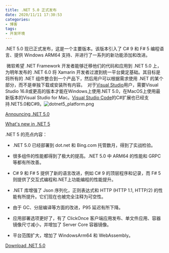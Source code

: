 ```yaml
---
title: .NET 5.0 正式发布
date: 2020/11/11 17:30:53
categories: 
- 博客
tags: 
- 开发环境
---
```

.NET 5.0 现已正式发布，这是一个主要版本。该版本引入了 C# 9 和 F# 5 编程语言、提供 Windows ARM64 支持、并进行了一系列的新功能添加和改进。

​       微软希望 .NET Framework 开发者能够迁移他们的代码和应用到 .NET 5.0 上，为明年发布的 .NET 6.0 将 Xamarin 开发者过渡到统一平台奠定基础。其目标是将所有的 .NET 组件整合到一个产品下，然后用户可以根据需求使用 .NET 的某个部分，而不是单独下载或安装所有内容。
​       对于[Visual Studio](https://visualstudio.microsoft.com/zh-hans/)用户，需要Visual Studio 16.8或更高的版本才能在Windows上使用.NET 5.0，在MacOS上使用最新版本的Visual Studio for Mac。[Visual Studio Code](https://code.visualstudio.com/)的C#扩展也已经支持.NET5.0和C#9。![dotnet5_platform.png](https://i.loli.net/2020/11/13/tz1Pclh9TB2no8g.png)

[Announcing .NET 5.0](https://devblogs.microsoft.com/dotnet/announcing-net-5-0/)

[What's new in .NET 5](https://docs.microsoft.com/en-us/dotnet/core/dotnet-five)

<!--more-->

.NET 5 的亮点内容：

- .NET 5.0 已经部署到 dot.net 和 Bing.com 托管数月，得到了实战检验。


- 很多组件的性能都得到了极大的提高。.NET 5.0 中 ARM64 的性能和 GRPC 等都有所改善。


- C# 9 和 F# 5  提供了新的语言改进，例如 C# 9 的顶层程序和记录，而 F# 5 则提供了交互式编程和.NET上功能编程的性能提升。


- .NET 库增强了 Json 序列化，正则表达式和 HTTP (HTTP 1.1, HTTP/2) 的性能有所提升。它们现在也被完全注释为可空性。


- 由于 GC、分层编译等方面的改进，P95 延迟有所下降。


- 应用部署选项更好了，有了 ClickOnce 客户端应用发布、单文件应用、容器镜像尺寸减小，并增加了 Server Core 容器镜像。


- 平台范围扩大，增加了 WindowsArm64 和 WebAssembly。  

[Download .NET 5.0](https://dotnet.microsoft.com/download/dotnet/5.0)